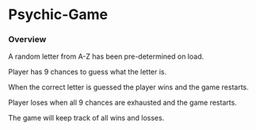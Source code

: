 # Psychic-Game

### Overview

A random letter from A-Z has been pre-determined on load.  

Player has 9 chances to guess what the letter is.

When the correct letter is guessed the player wins and the game restarts.

Player loses when all 9 chances are exhausted and the game restarts.

The game will keep track of all wins and losses.
